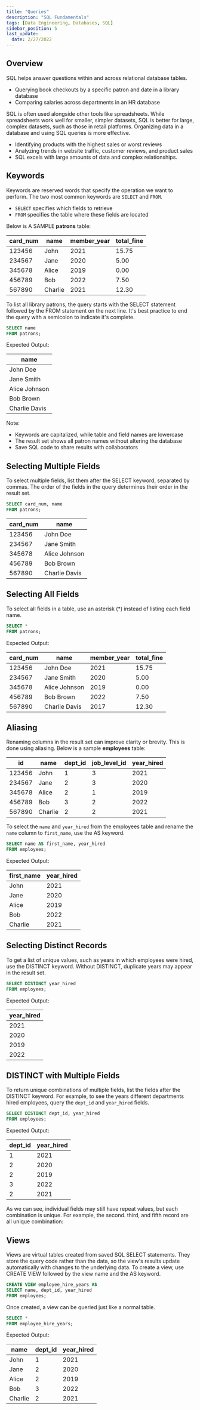```yaml
---
title: "Queries"
description: "SQL Fundamentals"
tags: [Data Engineering, Databases, SQL]
sidebar_position: 5
last_update:
  date: 2/27/2022
---
```




## Overview

SQL helps answer questions within and across relational database tables. 

- Querying book checkouts by a specific patron and date in a library database
- Comparing salaries across departments in an HR database

SQL is often used alongside other tools like spreadsheets. While spreadsheets work well for smaller, simpler datasets, SQL is better for large, complex datasets, such as those in retail platforms. Organizing data in a database and using SQL queries is more effective.

- Identifying products with the highest sales or worst reviews
- Analyzing trends in website traffic, customer reviews, and product sales
- SQL excels with large amounts of data and complex relationships.

## Keywords

Keywords are reserved words that specify the operation we want to perform. The two most common keywords are `SELECT` and `FROM`.

- `SELECT` specifies which fields to retrieve
- `FROM` specifies the table where these fields are located

Below is A SAMPLE **patrons** table:


| card_num | name           | member_year | total_fine |
|----------|----------------|-------------|------------|
| 123456   | John           | 2021        | 15.75      |
| 234567   | Jane           | 2020        | 5.00       |
| 345678   | Alice          | 2019        | 0.00       |
| 456789   | Bob            | 2022        | 7.50       |
| 567890   | Charlie        | 2021        | 12.30      |



To list all library patrons, the query starts with the SELECT statement followed by the FROM statement on the next line. It's best practice to end the query with a semicolon to indicate it's complete.

```sql
SELECT name
FROM patrons;
```

Expected Output:

| name          |
|---------------|
| John Doe      |
| Jane Smith    |
| Alice Johnson |
| Bob Brown     |
| Charlie Davis |



Note:

- Keywords are capitalized, while table and field names are lowercase
- The result set shows all patron names without altering the database
- Save SQL code to share results with collaborators

## Selecting Multiple Fields

To select multiple fields, list them after the SELECT keyword, separated by commas. The order of the fields in the query determines their order in the result set.

```sql
SELECT card_num, name
FROM patrons;
```


| card_num | name         |
|----------|--------------|
| 123456   | John Doe     |
| 234567   | Jane Smith   |
| 345678   | Alice Johnson|
| 456789   | Bob Brown    |
| 567890   | Charlie Davis|


## Selecting All Fields

To select all fields in a table, use an asterisk (*) instead of listing each field name.

```sql
SELECT *
FROM patrons;
```

Expected Output:

| card_num | name         | member_year | total_fine |
|----------|--------------|-------------|------------|
| 123456   | John Doe     | 2021        | 15.75      |
| 234567   | Jane Smith   | 2020        | 5.00       |
| 345678   | Alice Johnson| 2019        | 0.00       |
| 456789   | Bob Brown    | 2022        | 7.50       |
| 567890   | Charlie Davis| 2017        | 12.30      |



## Aliasing

Renaming columns in the result set can improve clarity or brevity. This is done using aliasing. Below is a sample **employees** table:

| id       | name           | dept_id   | job_level_id  | year_hired  |
|----------|----------------|-----------|---------------|-------------|
| 123456   | John           | 1         | 3             | 2021        |
| 234567   | Jane           | 2         | 3             | 2020        |
| 345678   | Alice          | 2         | 1             | 2019        |
| 456789   | Bob            | 3         | 2             | 2022        |
| 567890   | Charlie        | 2         | 2             | 2021        |


To select the `name` and `year_hired` from the employees table and rename the `name` column to `first_name`, use the AS keyword.

```sql
SELECT name AS first_name, year_hired
FROM employees;
```

Expected Output:

| first_name | year_hired |
|------------|------------|
| John       | 2021       |
| Jane       | 2020       |
| Alice      | 2019       |
| Bob        | 2022       |
| Charlie    | 2021       |

## Selecting Distinct Records

To get a list of unique values, such as years in which employees were hired, use the DISTINCT keyword. Without DISTINCT, duplicate years may appear in the result set.

```sql
SELECT DISTINCT year_hired
FROM employees;
```

Expected Output:

| year_hired |
|------------|
| 2021       |
| 2020       |
| 2019       |
| 2022       |

## DISTINCT with Multiple Fields

To return unique combinations of multiple fields, list the fields after the DISTINCT keyword. For example, to see the years different departments hired employees, query the `dept_id` and `year_hired` fields.

```sql
SELECT DISTINCT dept_id, year_hired
FROM employees;
```

Expected Output:

| dept_id | year_hired |
|---------|------------|
| 1       | 2021       |
| 2       | 2020       |
| 2       | 2019       |
| 3       | 2022       |
| 2       | 2021       |

As we can see, individual fields may still have repeat values, but each combination is unique. For example, the second. third, and fifth record are all unique combination:


## Views

Views are virtual tables created from saved SQL SELECT statements. They store the query code rather than the data, so the view's results update automatically with changes to the underlying data. To create a view, use CREATE VIEW followed by the view name and the AS keyword.

```sql
CREATE VIEW employee_hire_years AS
SELECT name, dept_id, year_hired
FROM employees;
```

Once created, a view can be queried just like a normal table.

```sql
SELECT *
FROM employee_hire_years;
```

Expected Output:

| name    | dept_id | year_hired |
|---------|---------|------------|
| John    | 1       | 2021       |
| Jane    | 2       | 2020       |
| Alice   | 2       | 2019       |
| Bob     | 3       | 2022       |
| Charlie | 2       | 2021       |

